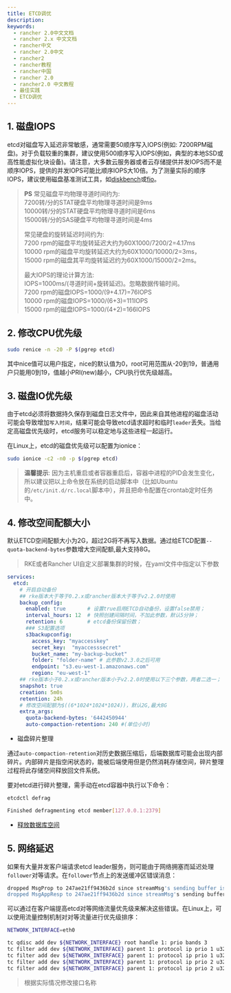 ```yaml
---
title: ETCD调优
description: 
keywords:
  - rancher 2.0中文文档
  - rancher 2.x 中文文档
  - rancher中文
  - rancher 2.0中文
  - rancher2
  - rancher教程
  - rancher中国
  - rancher 2.0
  - rancher2.0 中文教程
  - 最佳实践
  - ETCD调优
---
```


## 1. 磁盘IOPS

etcd对磁盘写入延迟非常敏感，通常需要50顺序写入IOPS(例如: 7200RPM磁盘)。对于负载较重的集群，建议使用500顺序写入IOPS(例如，典型的本地SSD或高性能虚拟化块设备)。请注意，大多数云服务器或者云存储提供并发IOPS而不是顺序IOPS，提供的并发IOPS可能比顺序IOPS大10倍。为了测量实际的顺序IOPS，建议使用磁盘基准测试工具，如[diskbench](https://github.com/ongardie/diskbenchmark)或[fio](https://github.com/axboe/fio)。

>**PS** 常见磁盘平均物理寻道时间约为: \
7200转/分的STAT硬盘平均物理寻道时间是9ms \
10000转/分的STAT硬盘平均物理寻道时间是6ms \
15000转/分的SAS硬盘平均物理寻道时间是4ms
>
>常见硬盘的旋转延迟时间约为: \
7200  rpm的磁盘平均旋转延迟大约为60X1000/7200/2=4.17ms \
10000 rpm的磁盘平均旋转延迟大约为60X1000/10000/2=3ms，\
15000 rpm的磁盘其平均旋转延迟约为60X1000/15000/2=2ms。
>
>最大IOPS的理论计算方法:\
IOPS=1000ms/(寻道时间+旋转延迟)。忽略数据传输时间。\
7200 rpm的磁盘IOPS=1000/(9+4.17)=76IOPS\
10000 rpm的磁盘IOPS=1000/(6+3)=111IOPS\
15000 rpm的磁盘IOPS=1000/(4+2)=166IOPS

## 2. 修改CPU优先级

```bash
sudo renice -n -20 -P $(pgrep etcd)
```

其中nice值可以用户指定，nice的默认值为0，root可用范围从-20到19，普通用户只能用0到19，值越小PRI(new)越小，CPU执行优先级越高。

## 3. 磁盘IO优先级

由于etcd必须将数据持久保存到磁盘日志文件中，因此来自其他进程的磁盘活动可能会导致增加`写入时间`，结果可能会导致etcd请求超时和临时`leader`丢失。当给定高磁盘优先级时，etcd服务可以稳定地与这些进程一起运行。

在Linux上，etcd的磁盘优先级可以配置为ionice：

```bash
sudo ionice -c2 -n0 -p $(pgrep etcd)
```

>**温馨提示**: 因为主机重启或者容器重启后，容器中进程的PID会发生变化，所以建议把以上命令放在系统的启动脚本中（比如Ubuntu的`/etc/init.d/rc.local`脚本中），并且把命令配置在crontab定时任务中。

## 4. 修改空间配额大小

默认ETCD空间配额大小为2G，超过2G将不再写入数据。通过给ETCD配置`--quota-backend-bytes`参数增大空间配额,最大支持8G。

> RKE或者Rancher UI自定义部署集群的时候，在yaml文件中指定以下参数

```yaml
services:
  etcd:
    # 开启自动备份
    ## rke版本大于等于0.2.x或rancher版本大于等于v2.2.0时使用
    backup_config:
      enabled: true       # 设置true启用ETCD自动备份，设置false禁用；
      interval_hours: 12  # 快照创建间隔时间，不加此参数，默认5分钟；
      retention: 6        # etcd备份保留份数；
      ### S3配置选项
      s3backupconfig:
        access_key: "myaccesskey"
        secret_key:  "myaccesssecret"
        bucket_name: "my-backup-bucket"
        folder: "folder-name" # 此参数v2.3.0之后可用
        endpoint: "s3.eu-west-1.amazonaws.com"
        region: "eu-west-1"
    ## rke版本小于0.2.x或rancher版本小于v2.2.0时使用以下三个参数，两者二选一；
    snapshot: true
    creation: 5m0s
    retention: 24h
    # 修改空间配额为$((6*1024*1024*1024))，默认2G,最大8G
    extra_args:
      quota-backend-bytes: '6442450944'
      auto-compaction-retention: 240 #(单位小时)
```

- 磁盘碎片整理

通过`auto-compaction-retention`对历史数据压缩后，后端数据库可能会出现内部碎片。内部碎片是指空闲状态的，能被后端使用但是仍然消耗存储空间，碎片整理过程将此存储空间释放回文件系统。

要对etcd进行碎片整理，需手动在etcd容器中执行以下命令：

```bash
etcdctl defrag

Finished defragmenting etcd member[127.0.0.1:2379]
```

- [释放数据库空间](/docs/cluster-admin/etcd-compact/_index)

## 5. 网络延迟

如果有大量并发客户端请求etcd leader服务，则可能由于网络拥塞而延迟处理`follower`对等请求。在`follower`节点上的发送缓冲区错误消息：

```bash
dropped MsgProp to 247ae21ff9436b2d since streamMsg's sending buffer is full
dropped MsgAppResp to 247ae21ff9436b2d since streamMsg's sending buffer is full
```

可以通过在客户端提高etcd对等网络流量优先级来解决这些错误。在Linux上，可以使用流量控制机制对对等流量进行优先级排序：

```bash
NETWORK_INTERFACE=eth0

tc qdisc add dev ${NETWORK_INTERFACE} root handle 1: prio bands 3
tc filter add dev ${NETWORK_INTERFACE} parent 1: protocol ip prio 1 u32 match ip sport 2380 0xffff flowid 1:1
tc filter add dev ${NETWORK_INTERFACE} parent 1: protocol ip prio 1 u32 match ip dport 2380 0xffff flowid 1:1
tc filter add dev ${NETWORK_INTERFACE} parent 1: protocol ip prio 2 u32 match ip sport 2739 0xffff flowid 1:1
tc filter add dev ${NETWORK_INTERFACE} parent 1: protocol ip prio 2 u32 match ip dport 2739 0xffff flowid 1:1
```

> 根据实际情况修改接口名称
